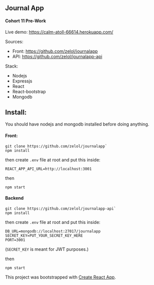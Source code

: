 ## Journal App
#### Cohort 11 Pre-Work

Live demo: https://calm-atoll-66614.herokuapp.com/

Sources: 
- Front: https://github.com/zelol/journalapp
- API: https://github.com/zelol/journalapp-api

Stack: 
- Nodejs
- Expressjs
- React
- React-bootstrap
- Mongodb


## Install:
You should have nodejs and mongodb installed before doing anything.

#### Front:

````
git clone https://github.com/zelol/journalapp`
npm install
````

then create `.env` file at root and put this inside:
````
REACT_APP_API_URL=http://localhost:3001
````

then
````
npm start
````


#### Backend

````
git clone https://github.com/zelol/journalapp-api`
npm install
````
then create `.env` file at root and put this inside:
````
DB_URL=mongodb://localhost:27017/journalapp
SECRET_KEY=PUT_YOUR_SECRET_KEY_HERE
PORT=3001
````

(`SECRET_KEY` is meant for JWT purposes.)

then 
````
npm start
````



This project was bootstrapped with [Create React App](https://github.com/facebook/create-react-app).






